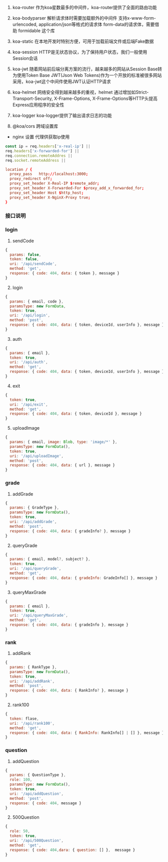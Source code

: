 1. koa-router
作为koa星数最多的中间件，koa-router提供了全面的路由功能

2. koa-bodyparser
解析请求体时需要加载额外的中间件 支持x-www-form-urlencoded, application/json等格式的请求体
form-data的请求体，需要借助 formidable 这个库

3. koa-static
在本地开发时特别方便，可用于加载前端文件或后端Fake数据

4. koa-session
HTTP是无状态协议，为了保持用户状态，我们一般使用Session会话

5. koa-jwt
随着网站前后端分离方案的流行，越来越多的网站从Session Base转为使用Token Base
JWT(Json Web Tokens)作为一个开放的标准被很多网站采用，koa-jwt这个中间件使用JWT认证HTTP请求

6. koa-helmet
网络安全得到越来越多的重视，helmet 通过增加如Strict-Transport-Security, 
X-Frame-Options, X-Frame-Options等HTTP头提高Express应用程序的安全性

7. koa-logger
koa-logger提供了输出请求日志的功能
8. @koa/cors
跨域设置库

- nginx 设置 代理供获取ip使用
```js
const ip = req.headers['x-real-ip'] ||
req.headers['x-forwarded-for'] ||
req.connection.remoteAddres ||
req.socket.remoteAddress ||
```
```conf
location / {
  proxy_pass   http://localhost:3000;
  proxy_redirect off;
  proxy_set_header X-Real-IP $remote_addr;
  proxy_set_header X-Forwarded-For $proxy_add_x_forwarded_for;
  proxy_set_header Host $http_host;
  proxy_set_header X-NginX-Proxy true;
}
```
### 接口说明

### login
1. sendCode
```js
{
  params: false,
  token: false,
  uri: '/api/sendCode',
  method: 'get',
  response: { code: 404, data: { token }, message }
}
```
2. login
```js
{
  params: { email, code },
  paramsType: new FormData,
  token: true,
  uri: '/api/login',
  method: 'post',
  response: { code: 404, data: { token, deviceId, userInfo }, message }
}
```
3. auth
```js
{
  params: { email },
  token: true,
  uri: '/api/auth',
  method: 'get',
  response: { code: 404, data: { token, deviceId, userInfo }, message }
}
```
4. exit
```js
{
  token: true,
  uri: '/api/exit',
  method: 'get',
  response: { code: 404, data: { token, deviceId }, message }
}
```
5. uploadImage
```js
{
  params: { email, image: Blob, type: 'image/*' },
  paramsType: new FormData(),
  token: true,
  uri: '/api/uploadImage',
  method: 'post',
  response: { code: 404, data: { url }, message }
}
```
### grade
1. addGrade
```js
{
  params: { GradeType },
  paramsType: new FormData(),
  token: true,
  uri: '/api/addGrade',
  method: 'post',
  response: { code: 404, data: { gradeInfo? }, message }
}
```
2. queryGrade
```js
{
  params: { email, model?, subject? },
  token: true,
  uri: '/api/queryGrade',
  method: 'get',
  response: { code: 404, data: { gradeInfo: GradeInfo[] }, message }
}
```
3. queryMaxGrade
```js
{
  params: { email },
  token: true,
  uri: '/api/queryMaxGrade',
  method: 'get',
  response: { code: 404, data: { gradeInfo }, message }
}
```
### rank
1. addRank
```js
{
  params: { RankType },
  paramsType: new FormData(),
  token: true,
  uri: '/api/addRank',
  method: 'post',
  response: { code: 404, data: { RankInfo? }, message }
}
```
2. rank100
```js
{
  token: flase,
  uri: '/api/rank100',
  method: 'get',
  response: { code: 404, data: { RankInfo: RankInfo[] | [] }, message }
}
```
### question
1. addQuestion
```js
{
  params: { QuestionType },
  role: 100,
  paramsType: new FormData(),
  token: true,
  uri: '/api/addQuestion',
  method: 'post',
  response: { code: 404, message }
}
```
2. 500Question
```js
{
  role: 50,
  token: true,
  uri: '/api/500Question',
  method: 'get',
  response: { code: 404,dara: { question: [] },  message }
}
```
